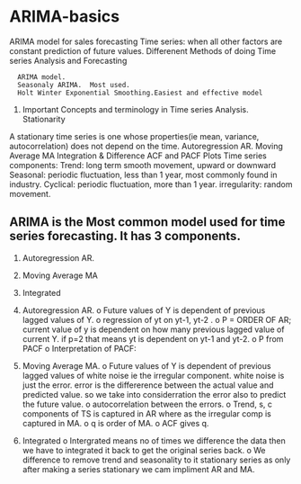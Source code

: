 # ARIMA-basics
ARIMA model for sales forecasting 
  Time series: when all other factors are constant prediction of future values.
  Differenent Methods of doing Time series Analysis and Forecasting
  
	  ARIMA model. 
	  Seasonaly ARIMA.  Most used.
	  Holt Winter Exponential Smoothing.Easiest and effective model

1.	Important Concepts and terminology in Time series Analysis.
  Stationarity

A stationary time series is one whose properties(ie mean, variance, autocorrelation) does not depend on the time.
  Autoregression AR. 
  Moving Average MA
  Integration & Difference
    ACF and PACF Plots
  Time series components:
    Trend: long term smooth movement, upward or downward
    Seasonal: periodic fluctuation, less than 1 year, most commonly found in industry.
    Cyclical: periodic fluctuation, more than 1 year.
    irregularity: random movement.

## ARIMA is the Most common model used for time series forecasting. It has 3 components.
1.	Autoregression AR. 
2.	Moving Average MA
3.	Integrated

1.	Autoregression AR.
o	Future values of Y is dependent of previous lagged values of Y.
o	regression of yt on yt-1, yt-2 .
o	P = ORDER OF AR; current value of y is dependent on how many previous lagged value of current Y. if p=2 that means yt is dependent on yt-1 and yt-2.
o	P from PACF 
o	Interpretation of PACF: 
2.	Moving Average MA.
o	Future values of Y is dependent of previous lagged values of white noise ie the irregular component. white noise is just  the error. error is the differerence between the actual value and predicted value. so we take into considerration the error also to predict the future value.
o	autocorrelation between the errors.
o	Trend, s, c components of TS is captured in AR where as the irregular comp is captured in MA.
o	q is order of MA.
o	ACF gives q.

3.	Integrated
o	Intergrated means no of times we difference the data then we have to integrated it back to get the original series back.
o	We difference to remove trend and seasonality to it stationary series as only after making a series stationary we cam impliment AR and MA.
